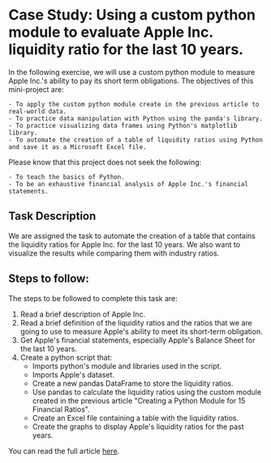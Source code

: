 # Case Study: Using a custom python module to evaluate Apple Inc. liquidity ratio for the last 10 years.

In the following exercise, we will use a custom python module to measure Apple Inc.'s ability to pay its short term obligations. The objectives of this mini-project are:

    - To apply the custom python module create in the previous article to real-world data.
    - To practice data manipulation with Python using the panda's library.
    - To practice visualizing data frames using Python's matplotlib library.
    - To automate the creation of a table of liquidity ratios using Python and save it as a Microsoft Excel file.

Please know that this project does not seek the following:

    - To teach the basics of Python.
    - To be an exhaustive financial analysis of Apple Inc.'s financial statements.

## Task Description

We are assigned the task to automate the creation of a table that contains the liquidity ratios for Apple Inc. for the last 10 years. We also want to visualize the results while comparing them with industry ratios.

## Steps to follow:

The steps to be followed to complete this task are:

1. Read a brief description of Apple Inc.
2. Read a brief definition of the liquidity ratios and the ratios that we are going to use to measure Apple's ability to meet its short-term obligation.
3. Get Apple's financial statements, especially Apple's Balance Sheet for the last 10 years. 
4. Create a python script that:
    - Imports python's module and libraries used in the script.
    - Imports Apple's dataset.
    - Create a new pandas DataFrame to store the liquidity ratios.
    - Use pandas to calculate the liquidity ratios using the custom module created in the previous article "Creating a Python Module for 15 Financial Ratios".
    - Create an Excel file containing a table with the liquidity ratios.
    - Create the graphs to display Apple's liquidity ratios for the past years.

You can read the full article <a href="http://notaprogrammer.com/" target="_blank">here</a>.
